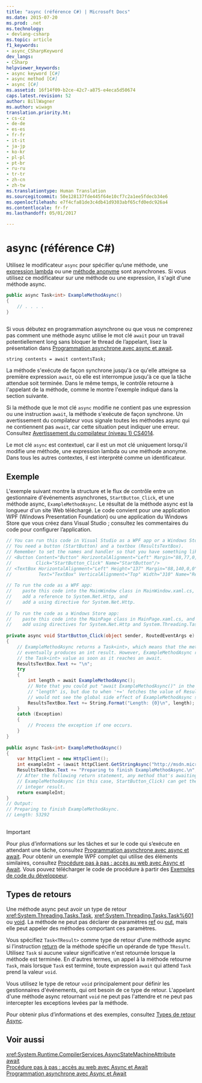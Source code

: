 ```yaml
---
title: "async (référence C#) | Microsoft Docs"
ms.date: 2015-07-20
ms.prod: .net
ms.technology:
- devlang-csharp
ms.topic: article
f1_keywords:
- async_CSharpKeyword
dev_langs:
- CSharp
helpviewer_keywords:
- async keyword [C#]
- async method [C#]
- async [C#]
ms.assetid: 16f14f09-b2ce-42c7-a875-e4eca5d50674
caps.latest.revision: 52
author: BillWagner
ms.author: wiwagn
translation.priority.ht:
- cs-cz
- de-de
- es-es
- fr-fr
- it-it
- ja-jp
- ko-kr
- pl-pl
- pt-br
- ru-ru
- tr-tr
- zh-cn
- zh-tw
ms.translationtype: Human Translation
ms.sourcegitcommit: 50e128137fde445f64e10cf7c2a1ee5fdecb34e6
ms.openlocfilehash: e7f4cfa81de3c4db41d9303abf65cfd0edc926a4
ms.contentlocale: fr-fr
ms.lasthandoff: 05/01/2017

---
```

# <a name="async-c-reference"></a>async (référence C#)
Utilisez le modificateur `async` pour spécifier qu’une méthode, une [expression lambda](../../../csharp/programming-guide/statements-expressions-operators/lambda-expressions.md) ou une [méthode anonyme](../../../csharp/programming-guide/statements-expressions-operators/anonymous-methods.md) sont asynchrones. Si vous utilisez ce modificateur sur une méthode ou une expression, il s'agit d'une méthode async.  
  
```csharp  
public async Task<int> ExampleMethodAsync()  
{  
    // . . . .  
}  
  
```  
  
 Si vous débutez en programmation asynchrone ou que vous ne comprenez pas comment une méthode async utilise le mot clé `await` pour un travail potentiellement long sans bloquer le thread de l’appelant, lisez la présentation dans [Programmation asynchrone avec async et await](../../../csharp/programming-guide/concepts/async/index.md).  
  
```  
string contents = await contentsTask;  
```  
  
 La méthode s'exécute de façon synchrone jusqu'à ce qu'elle atteigne sa première expression `await`, où elle est interrompue jusqu'à ce que la tâche attendue soit terminée. Dans le même temps, le contrôle retourne à l'appelant de la méthode, comme le montre l'exemple indiqué dans la section suivante.  
  
 Si la méthode que le mot clé `async` modifie ne contient pas une expression ou une instruction `await`, la méthode s'exécute de façon synchrone. Un avertissement du compilateur vous signale toutes les méthodes async qui ne contiennent pas `await`, car cette situation peut indiquer une erreur. Consultez [Avertissement du compilateur (niveau 1) CS4014](../../../csharp/language-reference/compiler-messages/cs4014.md).  
  
 Le mot clé `async` est contextuel, car il est un mot clé uniquement lorsqu'il modifie une méthode, une expression lambda ou une méthode anonyme. Dans tous les autres contextes, il est interprété comme un identificateur.  
  
## <a name="example"></a>Exemple  
 L'exemple suivant montre la structure et le flux de contrôle entre un gestionnaire d'événements asynchrones, `StartButton_Click`, et une méthode async, `ExampleMethodAsync`. Le résultat de la méthode async est la longueur d'un site Web téléchargé. Le code convient pour une application WPF (Windows Presentation Foundation) ou une application du Windows Store que vous créez dans Visual Studio ; consultez les commentaires du code pour configurer l’application.  
  
```csharp  
// You can run this code in Visual Studio as a WPF app or a Windows Store app.  
// You need a button (StartButton) and a textbox (ResultsTextBox).  
// Remember to set the names and handler so that you have something like this:  
// <Button Content="Button" HorizontalAlignment="Left" Margin="88,77,0,0" VerticalAlignment="Top" Width="75"  
//         Click="StartButton_Click" Name="StartButton"/>  
// <TextBox HorizontalAlignment="Left" Height="137" Margin="88,140,0,0" TextWrapping="Wrap"   
//          Text="TextBox" VerticalAlignment="Top" Width="310" Name="ResultsTextBox"/>  
  
// To run the code as a WPF app:  
//    paste this code into the MainWindow class in MainWindow.xaml.cs,  
//    add a reference to System.Net.Http, and  
//    add a using directive for System.Net.Http.  
  
// To run the code as a Windows Store app:  
//    paste this code into the MainPage class in MainPage.xaml.cs, and  
//    add using directives for System.Net.Http and System.Threading.Tasks.  
  
private async void StartButton_Click(object sender, RoutedEventArgs e)  
{  
    // ExampleMethodAsync returns a Task<int>, which means that the method  
    // eventually produces an int result. However, ExampleMethodAsync returns  
    // the Task<int> value as soon as it reaches an await.  
    ResultsTextBox.Text += "\n";  
    try  
    {  
        int length = await ExampleMethodAsync();  
        // Note that you could put "await ExampleMethodAsync()" in the next line where  
        // "length" is, but due to when '+=' fetches the value of ResultsTextBox, you  
        // would not see the global side effect of ExampleMethodAsync setting the text.  
        ResultsTextBox.Text += String.Format("Length: {0}\n", length);  
    }  
    catch (Exception)  
    {  
        // Process the exception if one occurs.  
    }  
}  
  
public async Task<int> ExampleMethodAsync()  
{  
    var httpClient = new HttpClient();  
    int exampleInt = (await httpClient.GetStringAsync("http://msdn.microsoft.com")).Length;  
    ResultsTextBox.Text += "Preparing to finish ExampleMethodAsync.\n";  
    // After the following return statement, any method that's awaiting  
    // ExampleMethodAsync (in this case, StartButton_Click) can get the   
    // integer result.  
    return exampleInt;  
}  
// Output:  
// Preparing to finish ExampleMethodAsync.  
// Length: 53292  
  
```  
  
> [!IMPORTANT]
>  Pour plus d’informations sur les tâches et sur le code qui s’exécute en attendant une tâche, consultez [Programmation asynchrone avec async et await](../../../csharp/programming-guide/concepts/async/index.md). Pour obtenir un exemple WPF complet qui utilise des éléments similaires, consultez [Procédure pas à pas : accès au web avec Async et Await](../../../csharp/programming-guide/concepts/async/walkthrough-accessing-the-web-by-using-async-and-await.md). Vous pouvez télécharger le code de procédure à partir des [Exemples de code du développeur](http://go.microsoft.com/fwlink/?LinkId=255191).  
  
## <a name="return-types"></a>Types de retours  
 Une méthode async peut avoir un type de retour <xref:System.Threading.Tasks.Task>, <xref:System.Threading.Tasks.Task%601> ou [void](../../../csharp/language-reference/keywords/void.md). La méthode ne peut pas déclarer de paramètres [ref](../../../csharp/language-reference/keywords/ref.md) ou [out](../../../csharp/language-reference/keywords/out.md), mais elle peut appeler des méthodes comportant ces paramètres.  
  
 Vous spécifiez `Task<TResult>` comme type de retour d’une méthode async si l’instruction [return](../../../csharp/language-reference/keywords/return.md) de la méthode spécifie un opérande de type `TResult`. Utilisez `Task` si aucune valeur significative n'est retournée lorsque la méthode est terminée. En d'autres termes, un appel à la méthode retourne `Task`, mais lorsque `Task` est terminé, toute expression `await` qui attend `Task` prend la valeur `void`.  
  
 Vous utilisez le type de retour `void` principalement pour définir les gestionnaires d'événements, qui ont besoin de ce type de retour. L'appelant d'une méthode async retournant `void` ne peut pas l'attendre et ne peut pas intercepter les exceptions levées par la méthode.  
  
 Pour obtenir plus d’informations et des exemples, consultez [Types de retour Async](../../../csharp/programming-guide/concepts/async/async-return-types.md).  
  
## <a name="see-also"></a>Voir aussi  
 <xref:System.Runtime.CompilerServices.AsyncStateMachineAttribute>   
 [await](../../../csharp/language-reference/keywords/await.md)   
 [Procédure pas à pas : accès au web avec Async et Await](../../../csharp/programming-guide/concepts/async/walkthrough-accessing-the-web-by-using-async-and-await.md)   
 [Programmation asynchrone avec Async et Await](../../../csharp/programming-guide/concepts/async/index.md)
